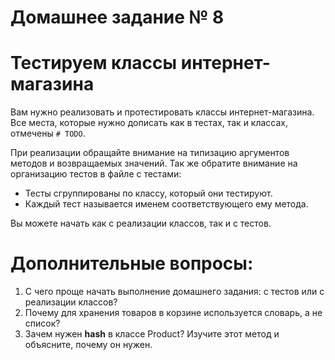 #  Домашнее задание № 8

# Тестируем классы интернет-магазина
Вам нужно реализовать и протестировать классы интернет-магазина.
Все места, которые нужно дописать как в тестах, так и классах, отмечены `# TODO`.

При реализации обращайте внимание на типизацию аргументов методов и возвращаемых значений.
Так же обратите внимание на организацию тестов в файле с тестами:
- Тесты сгруппированы по классу, который они тестируют.
- Каждый тест называется именем соответствующего ему метода.

Вы можете начать как с реализации классов, так и с тестов.


# Дополнительные вопросы:
1. С чего проще начать выполнение домашнего задания: с тестов или с реализации классов?
2. Почему для хранения товаров в корзине используется словарь, а не список?
3. Зачем нужен __hash__ в классе Product? Изучите этот метод и объясните, почему он нужен.
